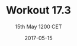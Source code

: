 ---
title: Workout 17.3
subtitle: 15th May 1200 CET
layout: default
modal-id: 3
date: 2017-05-15
img:
thumbnail: 173_logo_thumb.jpg
alt: image-alt
project-date:
client: 
category:
videoUrl:
description: Workout will be announced on 8th of May 1200 CET.
---
